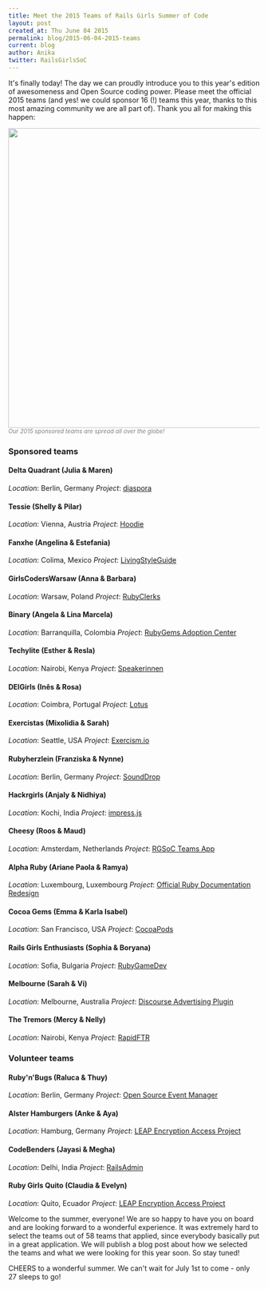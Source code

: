 ```yaml
---
title: Meet the 2015 Teams of Rails Girls Summer of Code
layout: post
created_at: Thu June 04 2015
permalink: blog/2015-06-04-2015-teams
current: blog
author: Anika
twitter: RailsGirlsSoC
---
```


It's finally today! The day we can proudly introduce you to this year's edition of awesomeness and Open Source coding power. Please meet the official 2015 teams (and yes! we could sponsor 16 (!) teams this year, thanks to this most amazing community we are all part of). Thank you all for making this happen:

<a href="/img/blog/2015/2015-teams-map.png" target ="_blank"><img src="https://cloud.githubusercontent.com/assets/1711357/8426799/dcbbe168-1f12-11e5-9f6e-45c3953a9282.png" width="600"></a>
<font color="grey"><small><i>Our 2015 sponsored teams are spread all over the globe!</i></small></font>

### Sponsored teams

#### <span class="color-red">Delta Quadrant (Julia & Maren)</span>
_Location_: Berlin, Germany
_Project_: <a href="https://diasporafoundation.org/" target ="_blank">diaspora</a>

#### <span class="color-red">Tessie (Shelly & Pilar)</span>
_Location_: Vienna, Austria
_Project_: <a href="http://hood.ie/" target ="_blank">Hoodie</a>

#### <span class="color-red">Fanxhe (Angelina & Estefania)</span>
_Location_: Colima, Mexico
_Project_: <a href="http://livingstyleguide.org/" target ="_blank">LivingStyleGuide</a>

#### <span class="color-red">GirlsCodersWarsaw (Anna & Barbara)</span>
_Location_: Warsaw, Poland
_Project_: <a href="http://rubyclerks.org/" target ="_blank">RubyClerks</a>

#### <span class="color-red">Binary (Angela & Lina Marcela)</span>
_Location_: Barranquilla, Colombia
_Project_: <a href="https://rubygems.org/" target ="_blank">RubyGems Adoption Center</a>

#### <span class="color-red">Techylite (Esther & Resla)</span>
_Location_: Nairobi, Kenya
_Project_: <a href="https://speakerinnen.org/" target ="_blank">Speakerinnen</a>

#### <span class="color-red">DEIGirls (Inês & Rosa)</span>
_Location_: Coimbra, Portugal
_Project_: <a href="http://lotusrb.org/" target ="_blank">Lotus</a>

#### <span class="color-red">Exercistas (Mixolidia & Sarah)</span>
_Location_: Seattle, USA
_Project_: <a href="http://exercism.io/" target ="_blank">Exercism.io</a>

#### <span class="color-red">Rubyherzlein (Franziska & Nynne)</span>
_Location_: Berlin, Germany
_Project_: <a href="http://sounddrop.audio/" target ="_blank">SoundDrop</a>

#### <span class="color-red">Hackrgirls (Anjaly & Nidhiya)</span>
_Location_: Kochi, India
_Project_: <a href="https://github.com/bartaz/impress.js" target ="_blank">impress.js</a>

#### <span class="color-red">Cheesy (Roos & Maud)</span>
_Location_: Amsterdam, Netherlands
_Project_: <a href="https://teams.railsgirlssummerofcode.org/" target ="_blank">RGSoC Teams App</a>

#### <span class="color-red">Alpha Ruby (Ariane Paola & Ramya)</span>
_Location_: Luxembourg, Luxembourg
_Project_: <a href="http://docs.ruby-lang.org/" target ="_blank">Official Ruby Documentation Redesign</a>

#### <span class="color-red">Cocoa Gems (Emma & Karla Isabel)</span>
_Location_: San Francisco, USA
_Project_: <a href="http://cocoapods.org/" target ="_blank">CocoaPods</a>

#### <span class="color-red">Rails Girls Enthusiasts (Sophia & Boryana)</span>
_Location_: Sofia, Bulgaria
_Project_: <a href="https://rubygamedev.com/" target ="_blank">RubyGameDev</a>

#### <span class="color-red">Melbourne (Sarah & Vi)</span>
_Location_: Melbourne, Australia
_Project_: <a href="http://discourse.org/" target ="_blank">Discourse Advertising Plugin</a>

#### <span class="color-red">The Tremors (Mercy & Nelly)</span>
_Location_: Nairobi, Kenya
_Project_: <a href="http://rapidftr.com/" target ="_blank">RapidFTR</a>


### Volunteer teams

#### <span class="color-red">Ruby'n'Bugs (Raluca & Thuy)</span>
_Location_: Berlin, Germany
_Project_: <a href="http://osem.io/" target ="_blank">Open Source Event Manager</a>

#### <span class="color-red">Alster Hamburgers (Anke & Aya)</span>
_Location_: Hamburg, Germany
_Project_: <a href="https://leap.se/" target ="_blank">LEAP Encryption Access Project</a>

#### <span class="color-red">CodeBenders (Jayasi & Megha)</span>
_Location_: Delhi, India
_Project_: <a href="https://github.com/sferik/rails_admin" target ="_blank">RailsAdmin</a>

#### <span class="color-red">Ruby Girls Quito (Claudia & Evelyn)</span>
_Location_: Quito, Ecuador
_Project_: <a href="https://leap.se/" target ="_blank">LEAP Encryption Access Project</a>

Welcome to the summer, everyone! We are so happy to have you on board and are looking forward to a wonderful experience. It was extremely hard to select the teams out of 58 teams that applied, since everybody basically put in a great application. We will publish a blog post about how we selected the teams and what we were looking for this year soon. So stay tuned!

CHEERS to a wonderful summer. We can't wait for July 1st to come - only 27 sleeps to go!

